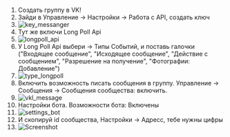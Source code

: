 1. Создать группу в VK!
2. Зайди в Управление -> Настройки -> Работа с API, создать ключ
3. ![key_messanger](https://user-images.githubusercontent.com/29100122/120834545-d6273b80-c56b-11eb-8c24-ee762da26518.png)
4. Тут же включи Long Poll Api
5. ![longpoll_api](https://user-images.githubusercontent.com/29100122/120834609-eb9c6580-c56b-11eb-8a52-7a21432e4a99.png)
6. У Long Poll Api выбери -> Типы Событий, и поставь галочки ("Входящее сообщение", "Исходящее сообщение", "Действие с сообщением", "Разрешение на получение", "Фотографии:
Добавление")
7. ![type_longpoll](https://user-images.githubusercontent.com/29100122/120834668-01aa2600-c56c-11eb-9873-d312f6e27def.png)
8. Включить возможность писать сообщения в группу. Управление -> Сообщения -> Сообщения сообщества: включить.
9. ![vkl_message](https://user-images.githubusercontent.com/29100122/120834762-24d4d580-c56c-11eb-97d9-e421df90562e.png)
10. Настройки бота. Возможности бота: Включены
11. ![settings_bot](https://user-images.githubusercontent.com/29100122/120834809-35854b80-c56c-11eb-9e45-36cefd3a0217.png)
12. И скопируй id сообщества, Настройки -> Адресс, тебе нужны цифры
13. ![Screenshot](https://user-images.githubusercontent.com/29100122/120834948-62396300-c56c-11eb-8286-fa295704712c.png)
